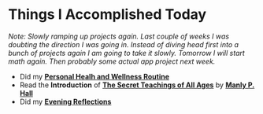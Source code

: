 # Things I Accomplished Today

_Note: Slowly ramping up projects again. Last couple of weeks I was doubting the direction I was going in. Instead of diving head first into a bunch of projects again I am going to take it slowly. Tomorrow I will start math again. Then probably some actual app project next week._

- Did my **[Personal Healh and Wellness Routine](../../routines/2024/personal-health-and-wellness-routine/personal-health-and-wellness-routine-2024-week-16)**
- Read the **Introduction** of **[The Secret Teachings of All Ages](https://www.goodreads.com/book/show/183683.The_Secret_Teachings_of_All_Ages)** by **[Manly P. Hall](https://www.goodreads.com/author/show/40220.Manly_P_Hall)**
- Did my **[Evening Reflections](../../routines/evening-reflections.md)**
